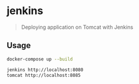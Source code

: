 # jenkins
> Deploying application on Tomcat with Jenkins

## Usage
```sh
docker-compose up --build
```
```sh
jenkins http://localhost:8080
tomcat http://localhost:8085
```
